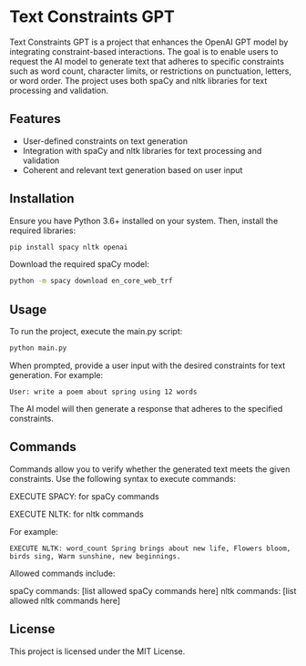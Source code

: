 # Text Constraints GPT

Text Constraints GPT is a project that enhances the OpenAI GPT model by integrating constraint-based interactions. The goal is to enable users to request the AI model to generate text that adheres to specific constraints such as word count, character limits, or restrictions on punctuation, letters, or word order. The project uses both spaCy and nltk libraries for text processing and validation.

## Features

- User-defined constraints on text generation
- Integration with spaCy and nltk libraries for text processing and validation
- Coherent and relevant text generation based on user input

## Installation

Ensure you have Python 3.6+ installed on your system. Then, install the required libraries:

```bash
pip install spacy nltk openai
```

Download the required spaCy model:

```bash
python -m spacy download en_core_web_trf
```

## Usage
To run the project, execute the main.py script:

```bash
python main.py
```

When prompted, provide a user input with the desired constraints for text generation. For example:

```
User: write a poem about spring using 12 words
```

The AI model will then generate a response that adheres to the specified constraints.

## Commands
Commands allow you to verify whether the generated text meets the given constraints. Use the following syntax to execute commands:

EXECUTE SPACY: for spaCy commands

EXECUTE NLTK: for nltk commands

For example:

```
EXECUTE NLTK: word_count Spring brings about new life, Flowers bloom, birds sing, Warm sunshine, new beginnings.
```

Allowed commands include:

spaCy commands: [list allowed spaCy commands here]
nltk commands: [list allowed nltk commands here]

## License
This project is licensed under the MIT License.
